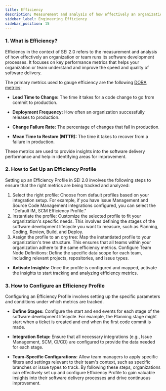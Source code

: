 ```yaml
---
title: Efficiency
description: Measurement and analysis of how effectively an organization or team performs its software development processes
sidebar_label: Engineering Efficiency
sidebar_position: 15
---
```


### 1. What is Efficiency?

Efficiency in the context of SEI 2.0 refers to the measurement and analysis of how effectively an organization or team runs its software development processes. It focuses on key performance metrics that helps your organization or team understand and improve the speed and quality of software delivery. 

The primary metrics used to gauge efficiency are the following [DORA metrics](https://cloud.google.com/blog/products/devops-sre/announcing-the-2024-dora-report):

* **Lead Time to Change:** The time it takes for a code change to go from commit to production.

* **Deployment Frequency:** How often an organization successfully releases to production.

* **Change Failure Rate:** The percentage of changes that fail in production.

* **Mean Time to Restore (MTTR):** The time it takes to recover from a failure in production.

These metrics are used to provide insights into the software delivery performance and help in identifying areas for improvement.

### 2. How to Set Up an Efficiency Profile
Setting up an Efficiency Profile in SEI 2.0 involves the following steps to ensure that the right metrics are being tracked and analyzed:

1. Select the right profile: Choose from default profiles based on your integration setup. For example, if you have Issue Management and Source Code Management integrations configured, you can select the "Default IM, SCM Efficiency Profile."
1. Instantiate the profile: Customize the selected profile to fit your organization's specific needs. This involves defining the stages of the software development lifecycle you want to measure, such as Planning, Coding, Review, Build, and Deploy.
1. Assign the profile to an org tree: Map the instantiated profile to your organization's tree structure. This ensures that all teams within your organization adhere to the same efficiency metrics.
Configure Team Node Definitions: Define the specific data scope for each team, including relevant projects, repositories, and issue types.

* **Activate Insights:** Once the profile is configured and mapped, activate the insights to start tracking and analyzing efficiency metrics.

### 3. How to Configure an Efficiency Profile
Configuring an Efficiency Profile involves setting up the specific parameters and conditions under which metrics are tracked.

* **Define Stages:** Configure the start and end events for each stage of the software development lifecycle. 
For example, the Planning stage might start when a ticket is created and end when the first code commit is made.

* **Integration Setup:** Ensure that all necessary integrations (e.g., Issue Management, SCM, CI/CD) are configured to provide the data needed for each stage.

* **Team-Specific Configurations:** Allow team managers to apply specific filters and settings relevant to their team's context, such as specific branches or issue types to track.
By following these steps, organizations can effectively set up and configure Efficiency Profile to gain valuable insights into their software delivery processes and drive continuous improvement.

